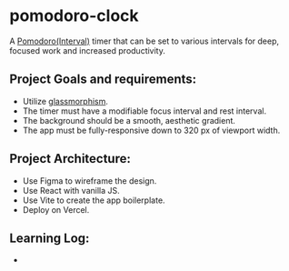 # pomodoro-clock
A [Pomodoro(Interval)](https://en.wikipedia.org/wiki/Pomodoro_Technique) timer that can be set to various intervals for deep, focused work and increased productivity.

## Project Goals and requirements:
- Utilize [glassmorphism](https://hype4.academy/tools/glassmorphism-generator).
- The timer must have a modifiable focus interval and rest interval.
- The background should be a smooth, aesthetic gradient.
- The app must be fully-responsive down to 320 px of viewport width.

## Project Architecture:
- Use Figma to wireframe the design.
- Use React with vanilla JS.
- Use Vite to create the app boilerplate.
- Deploy on Vercel. 

## Learning Log:
- 
